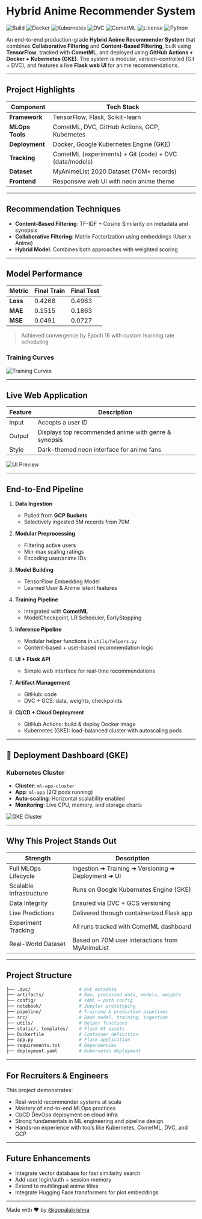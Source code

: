 # Hybrid Anime Recommender System 

![Build](https://img.shields.io/github/actions/workflow/status/igopalakrishna/hybrid-recommender-system/deploy.yml?branch=main)
![Docker](https://img.shields.io/badge/docker-ready-blue)
![Kubernetes](https://img.shields.io/badge/Kubernetes-deployed-blue)
![DVC](https://img.shields.io/badge/Data%20Versioning-DVC-success)
![CometML](https://img.shields.io/badge/Experiment%20Tracking-CometML-yellow)
![License](https://img.shields.io/github/license/igopalakrishna/hybrid-recommender-system)
![Python](https://img.shields.io/badge/Python-3.8%2B-blue.svg)

An end-to-end production-grade **Hybrid Anime Recommender System** that combines **Collaborative Filtering** and **Content-Based Filtering**, built using **TensorFlow**, tracked with **CometML**, and deployed using **GitHub Actions + Docker + Kubernetes (GKE)**. The system is modular, version-controlled (Git + DVC), and features a live **Flask web UI** for anime recommendations.

---

## Project Highlights

| Component       | Tech Stack                                             |
| --------------- | ------------------------------------------------------ |
| **Framework**   | TensorFlow, Flask, Scikit-learn                        |
| **MLOps Tools** | CometML, DVC, GitHub Actions, GCP, Kubernetes          |
| **Deployment**  | Docker, Google Kubernetes Engine (GKE)                 |
| **Tracking**    | CometML (experiments) + Git (code) + DVC (data/models) |
| **Dataset**     | MyAnimeList 2020 Dataset (70M+ records)                |
| **Frontend**    | Responsive web UI with neon anime theme                |

---

## Recommendation Techniques

* **Content-Based Filtering**: TF-IDF + Cosine Similarity on metadata and synopsis
* **Collaborative Filtering**: Matrix Factorization using embeddings (User x Anime)
* **Hybrid Model**: Combines both approaches with weighted scoring

---

## Model Performance

| Metric   | Final Train | Final Test |
| -------- | ----------- | ---------- |
| **Loss** | 0.4268      | 0.4963     |
| **MAE**  | 0.1515      | 0.1863     |
| **MSE**  | 0.0491      | 0.0727     |

> Achieved convergence by Epoch 16 with custom learning rate scheduling

### Training Curves

![Training Curves](.img/training_metrics.png)

---

## Live Web Application

| Feature   | Description                                          |
| --------- | ---------------------------------------------------- |
| Input  | Accepts a user ID                                    |
| Output | Displays top recommended anime with genre & synopsis |
| Style  | Dark-themed neon interface for anime fans            |

![UI Preview](.img/ui_preview.png)

---

## End-to-End Pipeline

1. **Data Ingestion**

   * Pulled from **GCP Buckets**
   * Selectively ingested 5M records from 70M

2. **Modular Preprocessing**

   * Filtering active users
   * Min-max scaling ratings
   * Encoding user/anime IDs

3. **Model Building**

   * TensorFlow Embedding Model
   * Learned User & Anime latent features

4. **Training Pipeline**

   * Integrated with **CometML**
   * ModelCheckpoint, LR Scheduler, EarlyStopping

5. **Inference Pipeline**

   * Modular helper functions in `utils/helpers.py`
   * Content-based + user-based recommendation logic

6. **UI + Flask API**

   * Simple web interface for real-time recommendations

7. **Artifact Management**

   * GitHub: code
   * DVC + GCS: data, weights, checkpoints

8. **CI/CD + Cloud Deployment**

   * GitHub Actions: build & deploy Docker image
   * Kubernetes (GKE): load-balanced cluster with autoscaling pods

---

## 🛌 Deployment Dashboard (GKE)

### Kubernetes Cluster

* **Cluster**: `ml-app-cluster`
* **App**: `ml-app` (2/2 pods running)
* **Auto-scaling**: Horizontal scalability enabled
* **Monitoring**: Live CPU, memory, and storage charts

![GKE Cluster](./gke_cluster.png)

---

## Why This Project Stands Out

| Strength                   | Description                                         |
| -------------------------- | --------------------------------------------------- |
| Full MLOps Lifecycle    | Ingestion ➔ Training ➔ Versioning ➔ Deployment ➔ UI |
| Scalable Infrastructure | Runs on Google Kubernetes Engine (GKE)              |
| Data Integrity          | Ensured via DVC + GCS versioning                    |
| Live Predictions        | Delivered through containerized Flask app           |
| Experiment Tracking     | All runs tracked with CometML dashboard             |
| Real-World Dataset      | Based on 70M user interactions from MyAnimeList     |

---

## Project Structure

```bash
├── .dvc/                  # DVC metadata
├── artifacts/             # Raw, processed data, models, weights
├── config/                # YAML + path config
├── notebook/              # Jupyter prototyping
├── pipeline/              # Training & prediction pipelines
├── src/                   # Base model, training, ingestion
├── utils/                 # Helper functions
├── static/, templates/    # Flask UI assets
├── Dockerfile             # Container definition
├── app.py                 # Flask application
├── requirements.txt       # Dependencies
├── deployment.yaml        # Kubernetes deployment
```


---

## For Recruiters & Engineers

This project demonstrates:

* Real-world recommender systems at scale
* Mastery of end-to-end MLOps practices
* CI/CD DevOps deployment on cloud infra
* Strong fundamentals in ML engineering and pipeline design
* Hands-on experience with tools like Kubernetes, CometML, DVC, and GCP

---

## Future Enhancements

* Integrate vector database for fast similarity search
* Add user login/auth + session memory
* Extend to multilingual anime titles
* Integrate Hugging Face transformers for plot embeddings

---

Made with ❤️ by [@igopalakrishna](https://github.com/igopalakrishna)
